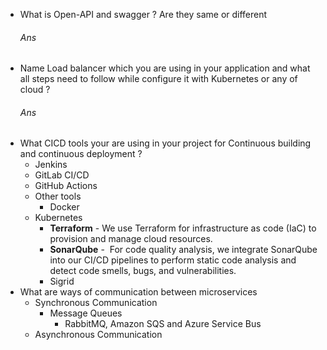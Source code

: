 - What is Open-API and swagger ? Are they same or different 
	###### Ans
- Name Load balancer which you are using in your application and what all steps need to follow while configure it with Kubernetes or any of cloud ?
	###### Ans
- What CICD tools your are using in your project for Continuous building and continuous deployment ?
	- Jenkins
	- GitLab CI/CD
	- GitHub Actions
	- Other tools
		- Docker
	- Kubernetes
		- **Terraform** - We use Terraform for infrastructure as code (IaC) to provision and manage cloud resources.
		- **SonarQube** -  For code quality analysis, we integrate SonarQube into our CI/CD pipelines to perform static code analysis and detect code smells, bugs, and vulnerabilities.
		- Sigrid
- What are ways of communication between microservices
	- Synchronous Communication
		-  Message Queues
			- RabbitMQ, Amazon SQS and Azure Service Bus
	-  Asynchronous Communication
